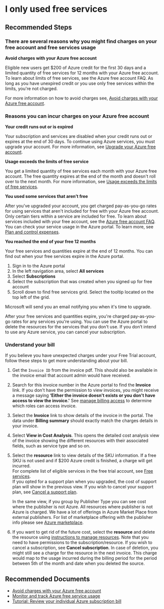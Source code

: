 <properties pageTitle="I only used free services"
	description="I only used free services"
	service="Microsoft.Billing"
	resource=""
	authors="ScottAzure"
	ms.author="scotro"
	displayOrder=""
	selfHelpType="generic"
	supportTopicIds="32783411,32783424"
	resourceTags=""
	productPesIds="17325"
	cloudEnvironments="public, fairfax, usnat, ussec"
	articleId="a23f2a5d-82ee-45cd-80cc-94437039afcb"
	ownershipId="ASMS_Billing"
/>
# I only used free services

## **Recommended Steps**

### **There are several reasons why you might find charges on your free account and free services usage**

**Avoid charges with your Azure free account**

Eligible new users get $200 of Azure credit for the first 30 days and a limited quantity of free services for 12 months with your Azure free account. To learn about limits of free services, see the Azure free account FAQ. As long as you have unexpired credit or you use only free services within the limits, you're not charged.

For more information on how to avoid charges see, [Avoid charges with your Azure free account](https://docs.microsoft.com/azure/cost-management-billing/manage/avoid-charges-free-account).

### **Reasons you can incur charges on your Azure free account**

**Your credit runs out or is expired**

Your subscription and services are disabled when your credit runs out or expires at the end of 30 days. To continue using Azure services, you must upgrade your account. For more information, see [Upgrade your Azure free account](https://docs.microsoft.com/azure/cost-management-billing/manage/upgrade-azure-subscription).

**Usage exceeds the limits of free service**

You get a limited quantity of free services each month with your Azure free account. The free quantity expires at the end of the month and doesn't roll over to the next month. For more information, see [Usage exceeds the limits of free services](https://docs.microsoft.com/azure/cost-management-billing/manage/avoid-charges-free-account#usage-exceeds-the-limits-of-free-services).

**You used some services that aren’t free**

After you've upgraded your account, you get charged pay-as-you-go rates for using services that aren't included for free with your Azure free account. Only certain tiers within a service are included for free. To learn about services included with your free account, see the [Azure free account FAQ](https://azure.microsoft.com/free/free-account-faq/). You can check your service usage in the Azure portal. To learn more, see [Plan and control expenses](https://docs.microsoft.com/azure/cost-management-billing/cost-management-billing-overview#plan-and-control-expenses).

**You reached the end of your free 12 months**

Your free services and quantities expire at the end of 12 months. You can find out when your free services expire in the Azure portal.

1. Sign in to the Azure portal
2. In the left navigation area, select **All services**
3. Select **Subscriptions**
4. Select the subscription that was created when you signed up for free account
5. Scroll down to find free services grid. Select the tooltip located on the top left of the grid.

Microsoft will send you an email notifying you when it's time to upgrade.

After your free services and quantities expire, you're charged pay-as-you-go rates for any services you're using. You can use the Azure portal to delete the resources for the services that you don't use. If you don’t intend to use any Azure service, you can cancel your subscription.

### **Understand your bill**

If you believe you have unexpected charges under your Free Trial account, follow these steps to get more understanding about your bill.

1. Get the `Invoice ID` from the invoice pdf. This should also be available in the invoice email that account admin would have received.
2. Search for this invoice number in the Azure portal to find the **Invoice** link. If you don't have the permission to view invoices, you might receive a message saying **‘Either the invoice doesn't exists or you don't have access to view the invoice.'** See [manage billing access](https://docs.microsoft.com/azure/cost-management-billing/manage/manage-billing-access#opt-in) to determine which roles can access invoice.
3. Select the **Invoice** link to show details of the invoice in the portal. 
The data under **Billing summary** should exactly match the charges details in your invoice.

4. Select **View in Cost Analysis**. 
This opens the detailed cost analysis view of the invoice showing the different resources with their associated fields, such as service type and so on.

5. Select the **resource** link to view details of the SKU information. If a free SKU is not used and if $200 Azure credit is finished, a charge will get incurred.   
   For complete list of eligible services in the free trial account, see [Free services](https://azure.microsoft.com/free/free-account-faq/).<br>
If you opted for a support plan when you upgraded, the cost of support plan will show in the previous view. If you wish to cancel your support plan, see [Cancel a support plan](https://azure.microsoft.com/resources/knowledge-center/how-do-i-change-or-cancel-my-azure-support-plan/).

   In the same view, if you group by Publisher Type you can see cost where the publisher is not Azure. All resources where publisher is not Azure is charged. We have a lot of offerings in Azure Market Place from external publishers. For list of marketplace offering with the publisher info please see [Azure marketplace](https://azuremarketplace.microsoft.com/marketplace/).

6. If you want to get rid of the future cost, select the **resource** and delete the resource using [instructions to manage resources](https://docs.microsoft.com/azure/azure-resource-manager/management/manage-resources-portal#open-resources). Note that you need to have permissions to the subscription/resource. If you wish to cancel a subscription, see **Cancel subscription**.
In case of deletion, you might still see a charge for the resource in the next invoice. This charge would map to the usage incurred during the billing period for the period between 5th of the month and date when you deleted the source.

## **Recommended Documents**

* [Avoid charges with your Azure free account](https://docs.microsoft.com/azure/cost-management-billing/manage/avoid-charges-free-account)
* [Monitor and track Azure free service usage](https://docs.microsoft.com/azure/cost-management-billing/manage/check-free-service-usage)
* [Tutorial: Review your individual Azure subscription bill](https://docs.microsoft.com/azure/cost-management-billing/understand/review-individual-bill)
